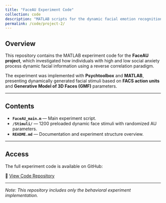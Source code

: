 ```yaml
---
title: "FaceAU Experiment Code"
collection: code
description: "MATLAB scripts for the dynamic facial emotion recognition experiment based on FACS and GMF."
permalink: /code/project-2/
---
```


## Overview

This repository contains the MATLAB experiment code for the **FaceAU project**, which investigated how individuals with high and low social anxiety process dynamic facial information using a reverse correlation paradigm.

The experiment was implemented with **Psychtoolbox** and **MATLAB**, presenting dynamically generated facial stimuli based on **FACS action units** and **Generative Model of 3D Faces (GMF)** parameters.

---

## Contents

- **`FaceAU_main.m`** — Main experiment script.  
- **`/Stimuli/`** — 1200 preloaded dynamic face stimuli with randomized AU parameters. 
- **`README.md`** — Documentation and experiment structure overview.

---

## Access

The full experiment code is available on GitHub:

🔗 [View Code Repository](https://github.com/<your-username>/FaceAU-Experiment)

---

*Note: This repository includes only the behavioral experiment implementation.*
